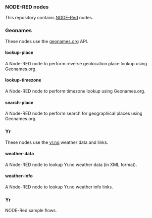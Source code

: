 <html><body>
<h3>NODE-RED nodes</h3>

This repository contains <a target="_blank" href="http://nodered.org/" >NODE-Red</a> nodes.

<h3>Geonames</h3>
These nodes use the <a target="_blank" href="http://geonames.org/" >geonames.org</a> API.

<h4>lookup-place</h4>
A Node-RED node to perform reverse geolocation place lookup using Geonames.org.

<h4>lookup-timezone</h4>
A Node-RED node to perform timezone lookup using Geonames.org.

<h4>search-place</h4>
A Node-RED node to perform search for geographical places using Geonames.org.

<h3>Yr</h3>
These nodes use the <a target="_blank" href="http://yr.no/" >yr.no</a> weather data and links.

<h4>weather-data</h4>
A Node-RED node to lookup Yr.no weather data (in XML format).

<h4>weather-info</h4>
A Node-RED node to lookup Yr.no weather info links.

<h3>Yr</h3>
NODE-Red sample flows.

</body></html>
